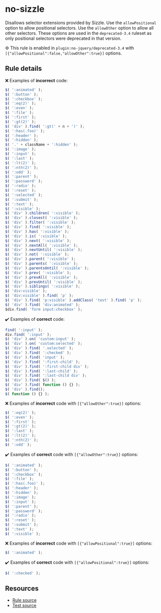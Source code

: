 # no-sizzle

Disallows selector extensions provided by Sizzle. Use the `allowPositional` option to allow positional selectors. Use the `allowOther` option to allow all other selectors. These options are used in the `deprecated-3.4` ruleset as only positional selectors were deprecated in that version.

⚙️ This rule is enabled in `plugin:no-jquery/deprecated-3.4` with `[{"allowPositional":false,"allowOther":true}]` options.

## Rule details

❌ Examples of **incorrect** code:
```js
$( ':animated' );
$( ':button' );
$( ':checkbox' );
$( ':eq(2)' );
$( ':even' );
$( ':file' );
$( ':first' );
$( ':gt(2)' );
$( 'div' ).find( ':gt(' + n + ')' );
$( ':has(.foo)' );
$( ':header' );
$( ':hidden' );
$( '.' + className + ':hidden' );
$( ':image' );
$( ':input' );
$( ':last' );
$( ':lt(2)' );
$( ':nth(2)' );
$( ':odd' );
$( ':parent' );
$( ':password' );
$( ':radio' );
$( ':reset' );
$( ':selected' );
$( ':submit' );
$( ':text' );
$( ':visible' );
$( 'div' ).children( ':visible' );
$( 'div' ).closest( ':visible' );
$( 'div' ).filter( ':visible' );
$( 'div' ).find( ':visible' );
$( 'div' ).has( ':visible' );
$( 'div' ).is( ':visible' );
$( 'div' ).next( ':visible' );
$( 'div' ).nextAll( ':visible' );
$( 'div' ).nextUntil( ':visible' );
$( 'div' ).not( ':visible' );
$( 'div' ).parent( ':visible' );
$( 'div' ).parents( ':visible' );
$( 'div' ).parentsUntil( ':visible' );
$( 'div' ).prev( ':visible' );
$( 'div' ).prevAll( ':visible' );
$( 'div' ).prevUntil( ':visible' );
$( 'div' ).siblings( ':visible' );
$( 'div:visible' );
$( 'div:visible' ).find( 'p' );
$( 'div' ).find( 'p:visible' ).addClass( 'test' ).find( 'p' );
$( 'div' ).find( 'div:animated' );
$div.find( 'form input:checkbox' );
```

✔️ Examples of **correct** code:
```js
find( ':input' );
div.find( ':input' );
$( 'div' ).on( 'custom:input' );
$( 'div' ).on( 'custom:selected' );
$( 'div' ).find( '.selected' );
$( 'div' ).find( ':checked' );
$( 'div' ).find( 'input' );
$( 'div' ).find( ':first-child' );
$( 'div' ).find( ':first-child div' );
$( 'div' ).find( ':last-child' );
$( 'div' ).find( ':last-child div' );
$( 'div' ).find( $() );
$( 'div' ).find( function () {} );
$( 'div' ).find();
$( function () {} );
```

❌ Examples of **incorrect** code with `[{"allowOther":true}]` options:
```js
$( ':eq(2)' );
$( ':even' );
$( ':first' );
$( ':gt(2)' );
$( ':last' );
$( ':lt(2)' );
$( ':nth(2)' );
$( ':odd' );
```

✔️ Examples of **correct** code with `[{"allowOther":true}]` options:
```js
$( ':animated' );
$( ':button' );
$( ':checkbox' );
$( ':file' );
$( ':has(.foo)' );
$( ':header' );
$( ':hidden' );
$( ':image' );
$( ':input' );
$( ':parent' );
$( ':password' );
$( ':radio' );
$( ':reset' );
$( ':submit' );
$( ':text' );
$( ':visible' );
```

❌ Examples of **incorrect** code with `[{"allowPositional":true}]` options:
```js
$( ':animated' );
```

✔️ Examples of **correct** code with `[{"allowPositional":true}]` options:
```js
$( ':checked' );
```

## Resources

* [Rule source](/src/rules/no-sizzle.js)
* [Test source](/src/tests/no-sizzle.js)
